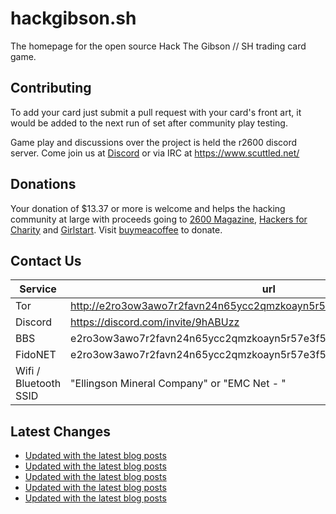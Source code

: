 # hackgibson.sh
The homepage for the open source Hack The Gibson // SH trading card game.


## Contributing

To add your card just submit a pull request with your card's front art, it would be added to the next run of set after community play testing.

Game play and discussions over the project is held the r2600 discord server. Come join us at [Discord](https://discord.com/invite/9hABUzz) or via IRC at https://www.scuttled.net/


## Donations

Your donation of $13.37 or more is welcome and helps the hacking community at large with proceeds going to [2600 Magazine](https://2600.com/), [Hackers for Charity](https://hackersforcharity.org) and [Girlstart](https://girlstart.org).  Visit [buymeacoffee](https://www.buymeacoffee.com/hackgibson.sh) to donate.


## Contact Us

Service | url
-|-
Tor | http://e2ro3ow3awo7r2favn24n65ycc2qmzkoayn5r57e3f56nvjwdcgg32ad.onion
Discord | https://discord.com/invite/9hABUzz
BBS | e2ro3ow3awo7r2favn24n65ycc2qmzkoayn5r57e3f56nvjwdcgg32ad.onion:23
FidoNET | e2ro3ow3awo7r2favn24n65ycc2qmzkoayn5r57e3f56nvjwdcgg32ad.onion:24554
Wifi / Bluetooth SSID | "Ellingson Mineral Company" or "EMC Net - <fidonet address>"

## Latest Changes
<!-- BLOG-POST-LIST:START -->
- [Updated with the latest blog posts](https://github.com/DFW2600/hackgibson.sh/commit/b56b6141eea2c1872ac5465b18d83000722c447f)
- [Updated with the latest blog posts](https://github.com/DFW2600/hackgibson.sh/commit/6560b669e891fb57a8267bfbfc142f426732e74d)
- [Updated with the latest blog posts](https://github.com/DFW2600/hackgibson.sh/commit/34f1e7b4db1cc7dc0d0d4075671886c70893815e)
- [Updated with the latest blog posts](https://github.com/DFW2600/hackgibson.sh/commit/c86657eda616e18a0289f22ae22029d884848b08)
- [Updated with the latest blog posts](https://github.com/DFW2600/hackgibson.sh/commit/f9b7090e9d9f90f7fd5fa9f418e724fb04265624)
<!-- BLOG-POST-LIST:END -->
